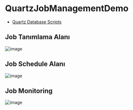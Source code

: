 # QuartzJobManagementDemo

- [Quartz Database Scripts](https://github.com/quartznet/quartznet/tree/main/database/tables)

## Job Tanımlama Alanı

![image](https://github.com/user-attachments/assets/da8605ef-3e03-4207-93a4-f6a99b83e52f)

## Job Schedule Alanı

![image](https://github.com/user-attachments/assets/02070fb5-7fd4-48e6-af84-48ed9a5e2253)

## Job Monitoring

![image](https://github.com/user-attachments/assets/31492f76-17ab-4dce-939a-a48ea1e5030e)
